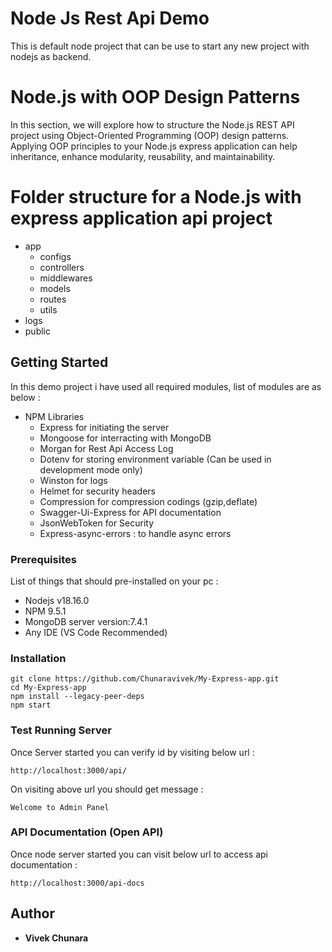 # Node Js Rest Api Demo

This is default node project that can be use to start any new project with nodejs as backend.

# Node.js with OOP Design Patterns

In this section, we will explore how to structure the Node.js REST API project using Object-Oriented Programming (OOP) design patterns. Applying OOP principles to your Node.js express application can help inheritance, enhance modularity, reusability, and maintainability.

# Folder structure for a Node.js with express application api project

- app
  - configs
  - controllers
  - middlewares
  - models
  - routes
  - utils
- logs
- public

## Getting Started

In this demo project i have used all required modules, list of modules are as below :

- NPM Libraries
  <!-- - Nodemon for Debugging and keeping track of changed files -->
  - Express for initiating the server
  - Mongoose for interracting with MongoDB
  - Morgan for Rest Api Access Log
  - Dotenv for storing environment variable (Can be used in development mode only)
  - Winston for logs
  - Helmet for security headers
  - Compression for compression codings (gzip,deflate)
  - Swagger-Ui-Express for API documentation
  - JsonWebToken for Security
  - Express-async-errors : to handle async errors

### Prerequisites

List of things that should pre-installed on your pc :

- Nodejs v18.16.0
- NPM 9.5.1
- MongoDB server version:7.4.1
- Any IDE (VS Code Recommended)

### Installation

```
git clone https://github.com/Chunaravivek/My-Express-app.git
cd My-Express-app
npm install --legacy-peer-deps
npm start
```

### Test Running Server

Once Server started you can verify id by visiting below url :

```
http://localhost:3000/api/
```

On visiting above url you should get message :

```
Welcome to Admin Panel
```

### API Documentation (Open API)

Once node server started you can visit below url to access api documentation :

```
http://localhost:3000/api-docs
```

## Author

- **Vivek Chunara**
